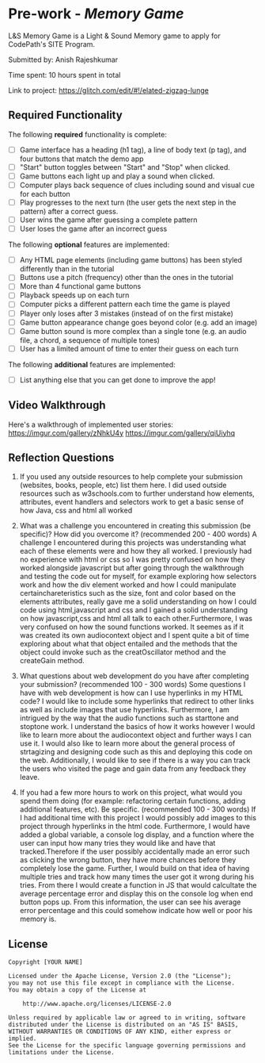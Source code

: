 # Pre-work - *Memory Game*

L&S Memory Game is a Light & Sound Memory game to apply for CodePath's SITE Program. 

Submitted by: Anish Rajeshkumar

Time spent: 10 hours spent in total

Link to project: https://glitch.com/edit/#!/elated-zigzag-lunge

## Required Functionality

The following **required** functionality is complete:

* [ ] Game interface has a heading (h1 tag), a line of body text (p tag), and four buttons that match the demo app
* [ ] "Start" button toggles between "Start" and "Stop" when clicked. 
* [ ] Game buttons each light up and play a sound when clicked. 
* [ ] Computer plays back sequence of clues including sound and visual cue for each button
* [ ] Play progresses to the next turn (the user gets the next step in the pattern) after a correct guess. 
* [ ] User wins the game after guessing a complete pattern
* [ ] User loses the game after an incorrect guess

The following **optional** features are implemented:

* [ ] Any HTML page elements (including game buttons) has been styled differently than in the tutorial
* [ ] Buttons use a pitch (frequency) other than the ones in the tutorial
* [ ] More than 4 functional game buttons
* [ ] Playback speeds up on each turn
* [ ] Computer picks a different pattern each time the game is played
* [ ] Player only loses after 3 mistakes (instead of on the first mistake)
* [ ] Game button appearance change goes beyond color (e.g. add an image)
* [ ] Game button sound is more complex than a single tone (e.g. an audio file, a chord, a sequence of multiple tones)
* [ ] User has a limited amount of time to enter their guess on each turn

The following **additional** features are implemented:

- [ ] List anything else that you can get done to improve the app!

## Video Walkthrough

Here's a walkthrough of implemented user stories:
https://imgur.com/gallery/zNhkU4y
https://imgur.com/gallery/qiUiyhq



## Reflection Questions
1. If you used any outside resources to help complete your submission (websites, books, people, etc) list them here. 
I did used outside resources such as w3schools.com to further understand 
how elements, attributes, event handlers and selectors work to get a 
basic sense of how Java, css and html all worked

2. What was a challenge you encountered in creating this submission (be specific)? How did you overcome it? (recommended 200 - 400 words) 
A challenge I encountered during this projects was understanding what each of these elements were
and how they all worked. I previously had no experience with html or css so I was pretty confused 
on how they worked alongside javascript but after going through the walkthrough and testing the 
code out for myself, for example exploring how selectors work and how the div element worked and how 
I could manipulate certainchareteristics such as the size, font and color based on the elements 
attributes, really gave me a solid understanding on how I could code using html,javascript and 
css and I gained a solid understanding on how javascript,css and html all talk to each other.Furthermore, 
I was very confused on how the sound functions worked. It seemes as if it was created its own audiocontext
object and I spent quite a bit of time exploring about what that object entailed and the methods that 
the object could invoke such as the creatOscillator method and the createGain method. 

3. What questions about web development do you have after completing your submission? (recommended 100 - 300 words) 
Some questions I have with web development is how can I use hyperlinks in my HTML code? I would like to 
include some hyperlinks that redirect to other links as well as include images that use hyperlinks. 
Furthermore, I am intrigued by the way that the audio functions such as starttone and stoptone work. I 
understand the basics of how it works however I would like to learn more about the audiocontext object 
and further ways I can use it. I would also like to learn more about the general process of strtagizing 
and designing code such as this and deploying this code on the web. Additionally, I would like to see 
if there is a way you can track the users who visited the page and gain data from any feedback they leave. 

4. If you had a few more hours to work on this project, what would you spend them doing (for example: refactoring certain functions, adding additional features, etc). Be specific. (recommended 100 - 300 words) 
If I had additional time with this project I would possibly add images to this project through hyperlinks
in the html code. Furthermore, I would have added a  global variable, a console log display, 
and a function where the user can input how many tries they would like  and have that tracked.Therefore if
the user possibly accidentally made an error such as clicking the wrong button, they have more chances before 
they completely lose the game. Further, I would build on that idea of having multiple tries and track 
how many times the user got it wrong during his tries. From there I would create a function in JS 
that would calcultate the average percentage error and display this on the console log when 
end button pops up. From this information, the user can see his average error percentage and this
could somehow indicate how well or poor his memory is. 



## License

    Copyright [YOUR NAME]

    Licensed under the Apache License, Version 2.0 (the "License");
    you may not use this file except in compliance with the License.
    You may obtain a copy of the License at

        http://www.apache.org/licenses/LICENSE-2.0

    Unless required by applicable law or agreed to in writing, software
    distributed under the License is distributed on an "AS IS" BASIS,
    WITHOUT WARRANTIES OR CONDITIONS OF ANY KIND, either express or implied.
    See the License for the specific language governing permissions and
    limitations under the License.
